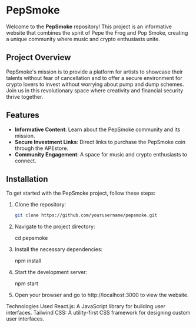 # PepSmoke

Welcome to the **PepSmoke** repository! This project is an informative website that combines the spirit of Pepe the Frog and Pop Smoke, creating a unique community where music and crypto enthusiasts unite. 

## Project Overview

PepSmoke's mission is to provide a platform for artists to showcase their talents without fear of cancellation and to offer a secure environment for crypto lovers to invest without worrying about pump and dump schemes. Join us in this revolutionary space where creativity and financial security thrive together.

## Features

- **Informative Content**: Learn about the PepSmoke community and its mission.
- **Secure Investment Links**: Direct links to purchase the PepSmoke coin through the APEstore.
- **Community Engagement**: A space for music and crypto enthusiasts to connect.

## Installation

To get started with the PepSmoke project, follow these steps:

1. Clone the repository:

   ```bash
   git clone https://github.com/yourusername/pepsmoke.git
2. Navigate to the project directory:

    cd pepsmoke

3. Install the necessary dependencies:

    npm install

4. Start the development server:

    npm start

5. Open your browser and go to http://localhost:3000 to view the website.

Technologies Used
React.js: A JavaScript library for building user interfaces.
Tailwind CSS: A utility-first CSS framework for designing custom user interfaces.
